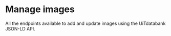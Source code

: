---
---

# Manage images

All the endpoints available to add and update images using the UiTdatabank JSON-LD API.
